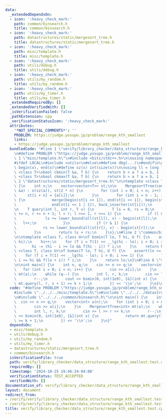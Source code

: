 ```yaml
---
data:
  _extendedDependsOn:
  - icon: ':heavy_check_mark:'
    path: common/binsearch.h
    title: common/binsearch.h
  - icon: ':heavy_check_mark:'
    path: datastructures/static/mergesort_tree.h
    title: datastructures/static/mergesort_tree.h
  - icon: ':heavy_check_mark:'
    path: misc/template.h
    title: misc/template.h
  - icon: ':heavy_check_mark:'
    path: utils/debug.h
    title: utils/debug.h
  - icon: ':heavy_check_mark:'
    path: utils/my_random.h
    title: utils/my_random.h
  - icon: ':heavy_check_mark:'
    path: utils/my_timer.h
    title: utils/my_timer.h
  _extendedRequiredBy: []
  _extendedVerifiedWith: []
  _isVerificationFailed: false
  _pathExtension: cpp
  _verificationStatusIcon: ':heavy_check_mark:'
  attributes:
    '*NOT_SPECIAL_COMMENTS*': ''
    PROBLEM: https://judge.yosupo.jp/problem/range_kth_smallest
    links:
    - https://judge.yosupo.jp/problem/range_kth_smallest
  bundledCode: "#line 1 \"verify/library_checker/data_structure/range_kth_smallest.test.cpp\"\
    \n#define PROBLEM \"https://judge.yosupo.jp/problem/range_kth_smallest\"\n\n#line\
    \ 1 \"misc/template.h\"\n#include <bits/stdc++.h>\n\nusing namespace std;\n\n\
    #ifdef LOCAL\n#include <utils>\n#else\n#define dbg(...)\n#endif\n\n#define all(x)\
    \ begin(x), end(x)\n#define sz(x) int(size(x))\n\nusing ll = long long;\n\ntemplate\
    \ <class T>\nbool ckmin(T &a, T b) {\n    return b < a ? a = b, 1 : 0;\n}\ntemplate\
    \ <class T>\nbool ckmax(T &a, T b) {\n    return b > a ? a = b, 1 : 0;\n}\n#line\
    \ 2 \"datastructures/static/mergesort_tree.h\"\n\ntemplate <class T>\nstruct MergesortTree\
    \ {\n    int n;\n    vector<vector<T>> st;\n\n    MergesortTree(const vector<T>\
    \ &a) : n(sz(a)), st(2 * n) {\n        for (int i = 0; i < n; i++) {\n       \
    \     st[i + n] = {a[i]};\n        }\n        for (int i = n - 1; i > 0; i--)\
    \ {\n            merge(begin(st[i << 1]), end(st[i << 1]), begin(st[i << 1 | 1]),\n\
    \                end(st[i << 1 | 1]), back_inserter(st[i]));\n        }\n    }\n\
    \n    T query(int l, int r, T v) {\n        T ls = 0, rs = 0;\n        for (l\
    \ += n, r += n + 1; l < r; l >>= 1, r >>= 1) {\n            if (l & 1) {\n   \
    \             ls += lower_bound(all(st[l]), v) - begin(st[l]);\n             \
    \   l++;\n            }\n            if (r & 1) {\n                r--;\n    \
    \            rs += lower_bound(all(st[r]), v) - begin(st[r]);\n            }\n\
    \        }\n        return ls + rs;\n    }\n};\n#line 2 \"common/binsearch.h\"\
    \n\ntemplate <class T, class U>\nT bsmin(T lo, T hi, U f) {\n    assert(lo <=\
    \ hi);\n    hi++;\n    for (T i = T(1) << __lg(hi - lo); i > 0; i >>= 1) {\n \
    \       hi -= (hi - i >= lo && f(hi - i)) * i;\n    }\n    return hi;\n}\n\ntemplate\
    \ <class T, class U>\nT bsmax(T lo, T hi, U f) {\n    assert(lo <= hi);\n    lo--;\n\
    \    for (T i = T(1) << __lg(hi - lo); i > 0; i >>= 1) {\n        lo += (lo +\
    \ i <= hi && f(lo + i)) * i;\n    }\n    return lo;\n}\n#line 6 \"verify/library_checker/data_structure/range_kth_smallest.test.cpp\"\
    \n\nint main() {\n    int n, q;\n    cin >> n >> q;\n    vector<int> a(n);\n \
    \   for (int i = 0; i < n; i++) {\n        cin >> a[i];\n    }\n    MergesortTree<int>\
    \ mt(a);\n    while (q--) {\n        int l, r, k;\n        cin >> l >> r >> k;\n\
    \        r--;\n        cout << bsmin(0, int(1e9), [&](int x) {\n            return\
    \ mt.query(l, r, x + 1) >= k + 1;\n        }) << '\\n';\n    }\n}\n"
  code: "#define PROBLEM \"https://judge.yosupo.jp/problem/range_kth_smallest\"\n\n\
    #include \"../../../misc/template.h\"\n#include \"../../../datastructures/static/mergesort_tree.h\"\
    \n#include \"../../../common/binsearch.h\"\n\nint main() {\n    int n, q;\n  \
    \  cin >> n >> q;\n    vector<int> a(n);\n    for (int i = 0; i < n; i++) {\n\
    \        cin >> a[i];\n    }\n    MergesortTree<int> mt(a);\n    while (q--) {\n\
    \        int l, r, k;\n        cin >> l >> r >> k;\n        r--;\n        cout\
    \ << bsmin(0, int(1e9), [&](int x) {\n            return mt.query(l, r, x + 1)\
    \ >= k + 1;\n        }) << '\\n';\n    }\n}"
  dependsOn:
  - misc/template.h
  - utils/debug.h
  - utils/my_random.h
  - utils/my_timer.h
  - datastructures/static/mergesort_tree.h
  - common/binsearch.h
  isVerificationFile: true
  path: verify/library_checker/data_structure/range_kth_smallest.test.cpp
  requiredBy: []
  timestamp: '2024-10-25 19:46:34-04:00'
  verificationStatus: TEST_ACCEPTED
  verifiedWith: []
documentation_of: verify/library_checker/data_structure/range_kth_smallest.test.cpp
layout: document
redirect_from:
- /verify/verify/library_checker/data_structure/range_kth_smallest.test.cpp
- /verify/verify/library_checker/data_structure/range_kth_smallest.test.cpp.html
title: verify/library_checker/data_structure/range_kth_smallest.test.cpp
---
```

